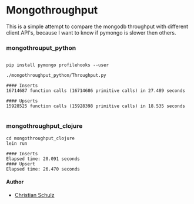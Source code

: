 Mongothroughput
===============

This is a simple attempt to compare the mongodb throughput with different client API's, because
I want to know if pymongo is slower then others. 


###  mongothrouput_python

```

pip install pymongo profilehooks --user

./mongothroughput_python/Throughput.py

#### Inserts 
16714687 function calls (16714686 primitive calls) in 27.489 seconds

#### Upserts
15928525 function calls (15928398 primitive calls) in 18.535 seconds


```

### mongothroughput_clojure

```
cd mongothroughput_clojure
lein run

#### Inserts 
Elapsed time: 20.091 seconds
#### Upsert
Elapsed time: 26.470 seconds

```


#### Author

* [Christian Schulz](https://twitter.com/nnfuzzy) 
